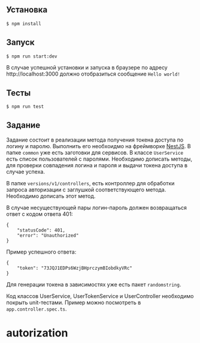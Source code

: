 ## Установка
```bash
$ npm install
```

## Запуск
```bash
$ npm run start:dev
```
В случае успешной установки и запуска в браузере по адресу http://localhost:3000 должно отобразиться сообщение `Hello world!`

## Тесты
```bash
$ npm run test
```

## Задание
Задание состоит в реализации метода получения токена доступа по логину и паролю. Выполнить его необхоидмо на фреймворке <a href="https://docs.nestjs.com/" target="blank">NestJS</a>. В папке `common` уже есть заготовки для сервисов. В классе `UserService` есть список пользователей с паролями. Необходимо дописать методы, для проверки совпадения логина и пароля и выдачи токена доступа в случае успеха.

В папке `versions/v1/controllers`, есть контроллер для обработки запроса авторизации с заглушкой соответствующего метода. Необходимо дописать этот метод.

В случае несуществующей пары логин-пароль должен возвращаться ответ с кодом ответа 401:
```
{
    "statusCode": 401,
    "error": "Unauthorized"
}
```

Пример успешного ответа: 
```
{
    "token": "73JQJ1EDPs6WzjBHprczymBIobdkyVRc"
}
```
Для генерации токена в зависимостях уже есть пакет `randomstring`.

Код классов UserService, UserTokenService и UserController необходимо покрыть unit-тестами. Пример можно посмотреть в `app.controller.spec.ts`.
# autorization
